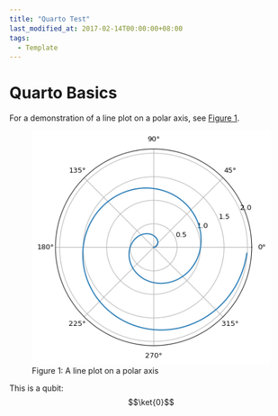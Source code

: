 ```yaml
---
title: "Quarto Test"
last_modified_at: 2017-02-14T00:00:00+08:00
tags:
  - Template
---
```


Quarto Basics
================

For a demonstration of a line plot on a polar axis, see
[Figure 1](#fig-polar).

<figure>
<img src="hello_files/figure-gfm/fig-polar-output-1.png" id="fig-polar"
alt="Figure 1: A line plot on a polar axis" />
<figcaption aria-hidden="true">Figure 1: A line plot on a polar
axis</figcaption>
</figure>

This is a qubit: $$\ket{0}$$
